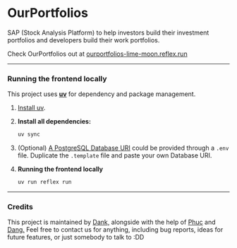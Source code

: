# **OurPortfolios**

SAP (Stock Analysis Platform) to help investors build their investment portfolios and developers build their work portfolios.

Check OurPortfolios out at [ourportfolios-lime-moon.reflex.run](https://ourportfolios-lime-moon.reflex.run)

---

### Running the frontend locally

This project uses **[uv](https://docs.astral.sh/uv)** for dependency and package management.

1. [Install uv](https://docs.astral.sh/uv/getting-started/installation/#pypi).

2. **Install all dependencies:**

   ```bash
   uv sync

   ```

3. (Optional) [A PostgreSQL Database URI](https://www.postgresql.org/docs/current/libpq-connect.html) could be provided through a `.env` file. Duplicate the `.template` file and paste your own Database URI.

4. **Running the frontend locally**
   ```bash
   uv run reflex run
   ```

---

### Credits

This project is maintained by [Dank,](https://www.linkedin.com/in/hmdank) alongside with the help of [Phuc](https://github.com/Sevastopol12) and [Dang.](https://github.com/Vmoi-777) Feel free to contact us for anything, including bug reports, ideas for future features, or just somebody to talk to :DD
